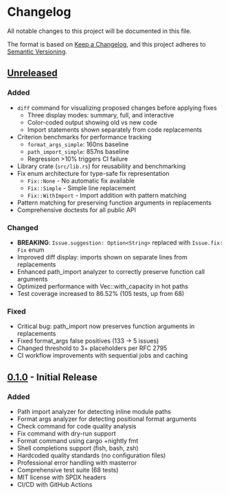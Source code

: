 <!-- SPDX-FileCopyrightText: 2025 RAprogramm <andrey.rozanov.vl@gmail.com> -->
<!-- SPDX-License-Identifier: MIT -->

# Changelog

All notable changes to this project will be documented in this file.

The format is based on [Keep a Changelog](https://keepachangelog.com/en/1.0.0/),
and this project adheres to [Semantic Versioning](https://semver.org/spec/v2.0.0.html).

## [Unreleased]

### Added
- `diff` command for visualizing proposed changes before applying fixes
  - Three display modes: summary, full, and interactive
  - Color-coded output showing old vs new code
  - Import statements shown separately from code replacements
- Criterion benchmarks for performance tracking
  - `format_args_simple`: 160ns baseline
  - `path_import_simple`: 857ns baseline
  - Regression >10% triggers CI failure
- Library crate (`src/lib.rs`) for reusability and benchmarking
- Fix enum architecture for type-safe fix representation
  - `Fix::None` - No automatic fix available
  - `Fix::Simple` - Simple line replacement
  - `Fix::WithImport` - Import addition with pattern matching
- Pattern matching for preserving function arguments in replacements
- Comprehensive doctests for all public API

### Changed
- **BREAKING**: `Issue.suggestion: Option<String>` replaced with `Issue.fix: Fix` enum
- Improved diff display: imports shown on separate lines from replacements
- Enhanced path_import analyzer to correctly preserve function call arguments
- Optimized performance with Vec::with_capacity in hot paths
- Test coverage increased to 86.52% (105 tests, up from 68)

### Fixed
- Critical bug: path_import now preserves function arguments in replacements
- Fixed format_args false positives (133 → 5 issues)
- Changed threshold to 3+ placeholders per RFC 2795
- CI workflow improvements with sequential jobs and caching

## [0.1.0] - Initial Release

### Added
- Path import analyzer for detecting inline module paths
- Format args analyzer for detecting positional format arguments
- Check command for code quality analysis
- Fix command with dry-run support
- Format command using cargo +nightly fmt
- Shell completions support (fish, bash, zsh)
- Hardcoded quality standards (no configuration files)
- Professional error handling with masterror
- Comprehensive test suite (68 tests)
- MIT license with SPDX headers
- CI/CD with GitHub Actions

[Unreleased]: https://github.com/RAprogramm/cargo-quality/compare/v0.1.0...HEAD
[0.1.0]: https://github.com/RAprogramm/cargo-quality/releases/tag/v0.1.0
